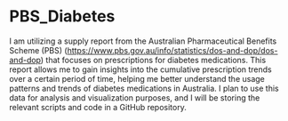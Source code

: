 # PBS_Diabetes

I am utilizing a supply report from the Australian Pharmaceutical Benefits Scheme (PBS) (https://www.pbs.gov.au/info/statistics/dos-and-dop/dos-and-dop) that focuses on prescriptions for diabetes medications. This report allows me to gain insights into the cumulative prescription trends over a certain period of time, helping me better understand the usage patterns and trends of diabetes medications in Australia. I plan to use this data for analysis and visualization purposes, and I will be storing the relevant scripts and code in a GitHub repository.

